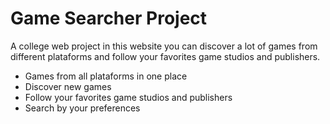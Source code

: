 # Game Searcher Project
A college web project in this website you can discover a lot of games from different plataforms and follow your favorites game studios and publishers.

- Games from all plataforms in one place
- Discover new games
- Follow your favorites game studios and publishers
- Search by your preferences
